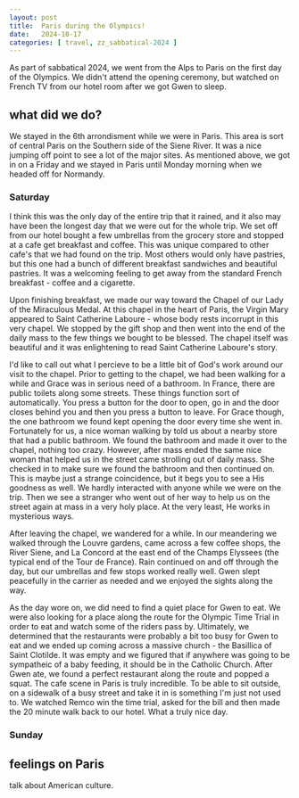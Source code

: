 ```yaml
---
layout: post
title:  Paris during the Olympics!
date:   2024-10-17
categories: [ travel, zz_sabbatical-2024 ]
---
```


As part of sabbatical 2024, we went from the Alps
to Paris on the first day of the Olympics. We 
didn't attend the opening ceremony, but watched
on French TV from our hotel room after we got 
Gwen to sleep.

## what did we do?
We stayed in the 6th arrondisment while we were in 
Paris. This area is sort of central Paris on the 
Southern side of the Siene River. It was a nice jumping
off point to see a lot of the major sites. As mentioned
above, we got in on a Friday and we stayed in Paris 
until Monday morning when we headed off for Normandy. 

### Saturday
I think this was the only day of the entire trip that it
rained, and it also may have been the longest day that we
were out for the whole trip. We set off from our hotel
bought a few umbrellas from the grocery store and stopped 
at a cafe get breakfast and coffee. This was unique compared
to other cafe's that we had found on the trip. Most others
would only have pastries, but this one had a bunch of 
different breakfast sandwiches and beautiful pastries. It
was a welcoming feeling to get away from the standard French
breakfast - coffee and a cigarette. 

Upon finishing breakfast, we made our way toward 
the Chapel of our Lady of the Miraculous Medal. At this chapel
in the heart of Paris, the Virgin Mary appeared to Saint 
Catherine Laboure - whose body rests incorrupt in this very
chapel. We stopped by the gift shop and then went into
the end of the daily mass to the few things we bought to be
blessed. The chapel itself was beautiful and it was
enlightening to read Saint Catherine Laboure's story. 

I'd like to call out what I percieve to be a little bit of 
God's work around our visit to the chapel. Prior to getting
to the chapel, we had been walking for a
while and Grace was in serious need of a bathroom. In France,
there are public toilets along some streets. These things 
function sort of automatically. You press a button for the 
door to open, go in and the door closes behind you and then
you press a button to leave. For Grace though, the 
one bathroom we found kept opening the door every time she
went in. Fortunately for us, a nice woman walking by told us
about a nearby store that had a public bathroom. We found the
bathroom and made it over to the chapel, nothing too crazy.
However, after mass ended the same nice woman that helped us
in the street came strolling out of daily mass. She checked 
in to make sure we found the bathroom and then continued on. 
This is maybe just a strange coincidence, but it begs you to
see a His goodness as well. We hardly interacted with anyone
while we were on the trip. Then we see a stranger who went
out of her way to help us on the street again at mass in a 
very holy place. At the very least, He works in mysterious
ways.

After leaving the chapel, we wandered for a while. In our
meandering we walked through the Louvre gardens, came across
a few coffee shops, the River Siene, and La Concord at the east
end of the Champs Elyssees (the typical end of the Tour de
France). Rain continued on and off through the day, but our
umbrellas and few stops worked really well. Gwen slept peacefully
in the carrier as needed and we enjoyed the sights along the way.

As the day wore on, we did need to find a quiet place for Gwen
to eat. We were also looking for a place along the route for the
Olympic Time Trial in order to eat and watch some of the riders
pass by. Ultimately, we determined that the restaurants were
probably a bit too busy for Gwen to eat and we ended up coming
across a massive church - the Basillica of Saint Clotilde. It was
empty and we figured that if anywhere was going to be sympatheic
of a baby feeding, it should be in the Catholic Church. After 
Gwen ate, we found a perfect restaurant along the route and 
popped a squat. The cafe scene in Paris is truly incredible. To
be able to sit outside, on a sidewalk of a busy street and
take it in is something I'm just not used to. We watched Remco
win the time trial, asked for the bill and then made the 20 
minute walk back to our hotel. What a truly nice day.

### Sunday

## feelings on Paris
talk about American culture.